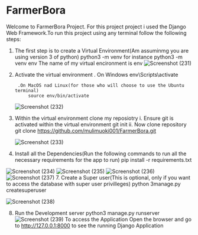 # FarmerBora
Welcome to FarmerBora Project. For this project project i used the Django Web Framework.To run this project using any terminal follow the following steps:
1. The first step is to create a Virtual Environment(Am assuminmg you are using version 3 of python)
        python3 -m venv <name of your virtual environment> for instance
        python3 -m venv env       The name of my virtual encironment is env
   ![Screenshot (231)](https://github.com/mulimuoki001/FarmerBora/assets/116681226/0a6b6b1a-fa2c-4ec5-8c35-b57a8b575751)
   
3. Activate the virtual environment
        . On Windows
        	env\Scripts\activate

        .On MacOS nad Linux(for those who will choose to use the Ubuntu terminal)
        	source env/bin/activate
    ![Screenshot (232)](https://github.com/mulimuoki001/FarmerBora/assets/116681226/bef83d93-24bf-4f45-b51d-f0765fd7598e)

5. Within the virtual environment clone my reposiotry
        i. Ensure git is activated within the virtual environment
   		 git init
        ii. Now clone repository 
                git clone https://github.com/mulimuoki001/FarmerBora.git
        
   ![Screenshot (233)](https://github.com/mulimuoki001/FarmerBora/assets/116681226/55939bbd-4181-4284-ad1c-6b79ce160c31)
6. Install all the Dependencies(Run the following commands to run all the necessary requirements for the app to run)
           pip install -r requirements.txt


![Screenshot (234)](https://github.com/mulimuoki001/FarmerBora/assets/116681226/bd53f5a6-5b99-43e7-9e89-41319fe20a5a)
![Screenshot (235)](https://github.com/mulimuoki001/FarmerBora/assets/116681226/03bb9c5c-55a2-4e80-b1bf-3a746c47d75b)
![Screenshot (236)](https://github.com/mulimuoki001/FarmerBora/assets/116681226/c12e7ec4-aace-4361-99ff-809262e6477b)
![Screenshot (237)](https://github.com/mulimuoki001/FarmerBora/assets/116681226/7d89b0f4-67bb-47e3-af0e-fdcf28b3b0c0)
7. Create a Super user(This is optional, only if you want to access the database with super user privilleges)
        python 3manage.py createsuperuser

   ![Screenshot (238)](https://github.com/mulimuoki001/FarmerBora/assets/116681226/948219fb-06b8-4b86-80c4-0872086b9e27)

8. Run the Development server
        python3 manage.py runserver
        ![Screenshot (239)](https://github.com/mulimuoki001/FarmerBora/assets/116681226/6828fc70-b6b6-41e6-abd6-5cb85b4e61d1)
To access the Application Open the browser and go to  http://127.0.0.1:8000 to see the running Django Application
